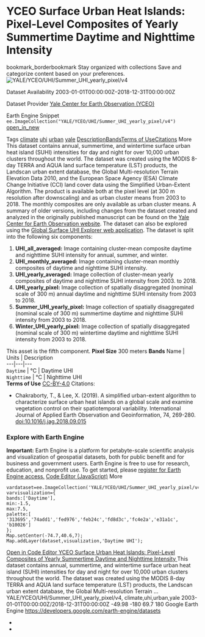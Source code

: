  
#  YCEO Surface Urban Heat Islands: Pixel-Level Composites of Yearly Summertime Daytime and Nighttime Intensity 
bookmark_borderbookmark Stay organized with collections  Save and categorize content based on your preferences.
![YALE/YCEO/UHI/Summer_UHI_yearly_pixel/v4](https://developers.google.com/earth-engine/datasets/images/YALE/YALE_YCEO_UHI_Summer_UHI_yearly_pixel_v4_sample.png) 

Dataset Availability
    2003-01-01T00:00:00Z–2018-12-31T00:00:00Z 

Dataset Provider
     [ Yale Center for Earth Observation (YCEO) ](https://yceo.yale.edu/research/global-surface-uhi-explorer) 

Earth Engine Snippet
     `    ee.ImageCollection("YALE/YCEO/UHI/Summer_UHI_yearly_pixel/v4")   ` [ open_in_new ](https://code.earthengine.google.com/?scriptPath=Examples:Datasets/YALE/YALE_YCEO_UHI_Summer_UHI_yearly_pixel_v4) 

Tags
     [climate](https://developers.google.com/earth-engine/datasets/tags/climate) [uhi](https://developers.google.com/earth-engine/datasets/tags/uhi) [urban](https://developers.google.com/earth-engine/datasets/tags/urban) [yale](https://developers.google.com/earth-engine/datasets/tags/yale)
[Description](https://developers.google.com/earth-engine/datasets/catalog/YALE_YCEO_UHI_Summer_UHI_yearly_pixel_v4#description)[Bands](https://developers.google.com/earth-engine/datasets/catalog/YALE_YCEO_UHI_Summer_UHI_yearly_pixel_v4#bands)[Terms of Use](https://developers.google.com/earth-engine/datasets/catalog/YALE_YCEO_UHI_Summer_UHI_yearly_pixel_v4#terms-of-use)[Citations](https://developers.google.com/earth-engine/datasets/catalog/YALE_YCEO_UHI_Summer_UHI_yearly_pixel_v4#citations) More
This dataset contains annual, summertime, and wintertime surface urban heat island (SUHI) intensities for day and night for over 10,000 urban clusters throughout the world. The dataset was created using the MODIS 8-day TERRA and AQUA land surface temperature (LST) products, the Landscan urban extent database, the Global Multi-resolution Terrain Elevation Data 2010, and the European Space Agency (ESA) Climate Change Initiative (CCI) land cover data using the Simplified Urban-Extent Algorithm. The product is available both at the pixel level (at 300 m resolution after downscaling) and as urban cluster means from 2003 to 2018. The monthly composites are only available as urban cluster means.
A summary of older versions, including changes from the dataset created and analyzed in the originally published manuscript can be found on the [Yale Center for Earth Observation website](https://yceo.yale.edu/research/global-surface-uhi-explorer). The dataset can also be explored using the [Global Surface UHI Explorer web application](https://yceo.users.earthengine.app/view/uhimap).
The dataset is split into the following six components:
  1. **UHI_all_averaged:** Image containing cluster-mean composite daytime and nighttime SUHI intensity for annual, summer, and winter.
  2. **UHI_monthly_averaged:** Image containing cluster-mean monthly composites of daytime and nighttime SUHI intensity.
  3. **UHI_yearly_averaged:** Image collection of cluster-mean yearly composites of daytime and nighttime SUHI intensity from 2003. to 2018.
  4. **UHI_yearly_pixel:** Image collection of spatially disaggregated (nominal scale of 300 m) annual daytime and nighttime SUHI intensity from 2003 to 2018.
  5. **Summer_UHI_yearly_pixel:** Image collection of spatially disaggregated (nominal scale of 300 m) summertime daytime and nighttime SUHI intensity from 2003 to 2018.
  6. **Winter_UHI_yearly_pixel:** Image collection of spatially disaggregated (nominal scale of 300 m) wintertime daytime and nighttime SUHI intensity from 2003 to 2018.


This asset is the fifth component.
**Pixel Size** 300 meters 
**Bands**
Name | Units | Description  
---|---|---  
`Daytime` | °C | Daytime UHI  
`Nighttime` | °C | Nighttime UHI  
**Terms of Use**
[CC-BY-4.0](https://spdx.org/licenses/CC-BY-4.0.html)
Citations:
  * Chakraborty, T., & Lee, X. (2019). A simplified urban-extent algorithm to characterize surface urban heat islands on a global scale and examine vegetation control on their spatiotemporal variability. International Journal of Applied Earth Observation and Geoinformation, 74, 269-280. [doi:10.1016/j.jag.2018.09.015](https://doi.org/10.1016/j.jag.2018.09.015)


### Explore with Earth Engine
**Important:** Earth Engine is a platform for petabyte-scale scientific analysis and visualization of geospatial datasets, both for public benefit and for business and government users. Earth Engine is free to use for research, education, and nonprofit use. To get started, please [register for Earth Engine access.](https://console.cloud.google.com/earth-engine)
[Code Editor (JavaScript)](https://developers.google.com/earth-engine/datasets/catalog/YALE_YCEO_UHI_Summer_UHI_yearly_pixel_v4#code-editor-javascript-sample) More
```
vardataset=ee.ImageCollection('YALE/YCEO/UHI/Summer_UHI_yearly_pixel/v4');
varvisualization={
bands:['Daytime'],
min:-1.5,
max:7.5,
palette:[
'313695','74add1','fed976','feb24c','fd8d3c','fc4e2a','e31a1c',
'b10026']
};
Map.setCenter(-74.7,40.6,7);
Map.addLayer(dataset,visualization,'Daytime UHI');
```
[ Open in Code Editor ](https://code.earthengine.google.com/?scriptPath=Examples:Datasets/YALE/YALE_YCEO_UHI_Summer_UHI_yearly_pixel_v4)
[ YCEO Surface Urban Heat Islands: Pixel-Level Composites of Yearly Summertime Daytime and Nighttime Intensity ](https://developers.google.com/earth-engine/datasets/catalog/YALE_YCEO_UHI_Summer_UHI_yearly_pixel_v4)
This dataset contains annual, summertime, and wintertime surface urban heat island (SUHI) intensities for day and night for over 10,000 urban clusters throughout the world. The dataset was created using the MODIS 8-day TERRA and AQUA land surface temperature (LST) products, the Landscan urban extent database, the Global Multi-resolution Terrain …
YALE/YCEO/UHI/Summer_UHI_yearly_pixel/v4, climate,uhi,urban,yale 
2003-01-01T00:00:00Z/2018-12-31T00:00:00Z
-49.98 -180 69.7 180 
Google Earth Engine
https://developers.google.com/earth-engine/datasets
  * [ ](https://doi.org/https://yceo.yale.edu/research/global-surface-uhi-explorer)
  * [ ](https://doi.org/https://developers.google.com/earth-engine/datasets/catalog/YALE_YCEO_UHI_Summer_UHI_yearly_pixel_v4)


